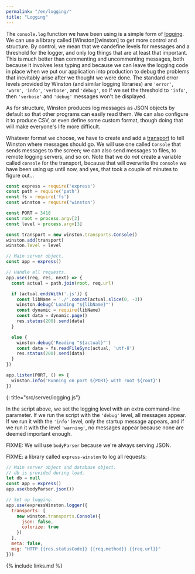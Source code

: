 ```yaml
---
permalink: "/en/logging/"
title: "Logging"
---
```


The `console.log` function we have been using
is a simple form of [logging](../gloss/#g:logging).
We can use a library called [Winston][winston] to get more control and structure.
By control,
we mean that we candefine levels for messages and a threshold for the logger,
and only log things that are at least that important.
This is much better than commenting and uncommenting messages,
both because it involves less typing
and because we can leave the logging code in place when we put our application into production
to debug the problems that inevitably arise after we thought we were done.
The standard error levels provided by Winston (and similar logging libraries)
are `'error'`, `'warn'`, `'info'`, `'verbose'`, and `'debug'`,
so if we set the threshold to `'info'`,
then `'verbose'` and `'debug'` messages won't be displayed.

As for structure,
Winston produces log messages as JSON objects by default
so that other programs can easily read them.
We can also configure it to produce CSV,
or even define some custom format,
though doing that will make everyone's life more difficult.

Whatever format we choose,
we have to create and add a [transport](../gloss/#g:logging-transport) to tell Winston where messages should go.
We will use one called `Console` that sends messages to the screen;
we can also send messages to files, to remote logging servers, and so on.
Note that we do *not* create a variable called `console` for the transport,
because that will overwrite the `console` we have been using up until now,
and yes, that took a couple of minutes to figure out...

```js
const express = require('express')
const path = require('path')
const fs = require('fs')
const winston = require('winston')

const PORT = 3418
const root = process.argv[2]
const level = process.argv[3]

const transport = new winston.transports.Console()
winston.add(transport)
winston.level = level

// Main server object.
const app = express()

// Handle all requests.
app.use((req, res, next) => {
  const actual = path.join(root, req.url)

  if (actual.endsWith('.js')) {
    const libName = './'.concat(actual.slice(0, -3))
    winston.debug('Loading "${libName}"')
    const dynamic = require(libName)
    const data = dynamic.page()
    res.status(200).send(data)
  }

  else {
    winston.debug('Reading "${actual}"')
    const data = fs.readFileSync(actual, 'utf-8')
    res.status(200).send(data)
  }
})

app.listen(PORT, () => {
  winston.info('Running on port ${PORT} with root ${root}')
})
```
{: title="src/server/logging.js"}

In the script above,
we set the logging level with an extra command-line parameter.
If we run the script with the `'debug'` level, all messages appear.
If we run it with the `'info'` level, only the startup message appears,
and if we run it with the level `'warning'`,
no messages appear
because none are deemed important enough.

FIXME: We will use `bodyParser` because we're always serving JSON.

FIXME: a library called `express-winston` to log all requests:

```js
// Main server object and database object.
// db is provided during load.
let db = null
const app = express()
app.use(bodyParser.json())

// Set up logging.
app.use(expressWinston.logger({
  transports: [
    new winston.transports.Console({
      json: false,
      colorize: true
    })
  ],
  meta: false,
  msg: "HTTP {{res.statusCode}} {{req.method}} {{req.url}}"
}))
```

{% include links.md %}
